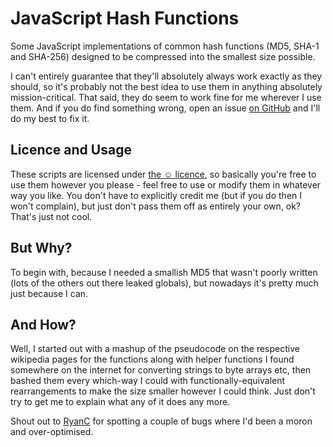 # JavaScript Hash Functions

Some JavaScript implementations of common hash functions (MD5, SHA-1 and SHA-256) designed to be
compressed into the smallest size possible.

I can't entirely guarantee that they'll absolutely always work exactly as they should, so it's
probably not the best idea to use them in anything absolutely mission-critical. That said, they
do seem to work fine for me wherever I use them. And if you do find something wrong, open an issue
[on GitHub](https://github.com/jbt/js-crypto/issues) and I'll do my best to fix it.

## Licence and Usage

These scripts are licensed under [the ☺ licence](http://licence.visualidiot.com/), so basically
you're free to use them however you please - feel free to use or modify them in whatever way you like.
You don't have to explicitly credit me (but if you do then I won't complain), but just don't pass
them off as entirely your own, ok? That's just not cool.

## But Why?

To begin with, because I needed a smallish MD5 that wasn't poorly written (lots of the others out there
leaked globals), but nowadays it's pretty much just because I can.

## And How?

Well, I started out with a mashup of the pseudocode on the respective wikipedia pages for the functions
along with helper functions I found somewhere on the internet for converting strings to byte arrays etc,
then bashed them every which-way I could with functionally-equivalent rearrangements to make the size
smaller however I could think. Just don't try to get me to explain what any of it does any more.

Shout out to [RyanC](//github.com/ryancdotorg) for spotting a couple of bugs where I'd been a moron and over-optimised.
